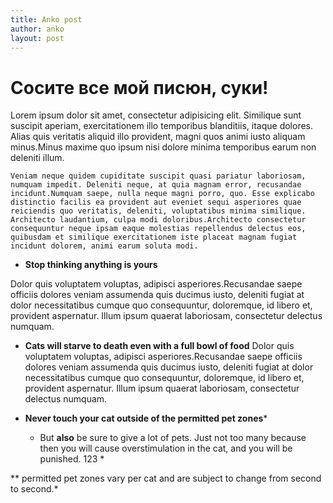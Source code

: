 ```yaml
---
title: Anko post
author: anko
layout: post
---
```

# Сосите все мой писюн, суки!
Lorem ipsum dolor sit amet, consectetur adipisicing elit. Similique sunt suscipit aperiam, exercitationem illo temporibus blanditiis, itaque dolores. Alias quis veritatis aliquid illo provident, magni quos animi iusto aliquam minus.Minus maxime quo ipsum nisi dolore minima temporibus earum non deleniti illum. 

```Veniam neque quidem cupiditate suscipit quasi pariatur laboriosam, numquam impedit. Deleniti neque, at quia magnam error, recusandae incidunt.Numquam saepe, nulla neque magni porro, quo. Esse explicabo distinctio facilis ea provident aut eveniet sequi asperiores quae reiciendis quo veritatis, deleniti, voluptatibus minima similique. Architecto laudantium, culpa modi doloribus.Architecto consectetur consequuntur neque ipsam eaque molestias repellendus delectus eos, quibusdam et similique exercitationem iste placeat magnam fugiat incidunt dolorem, animi earum soluta modi.```

- **Stop thinking anything is yours**

 Dolor quis voluptatem voluptas, adipisci asperiores.Recusandae saepe officiis dolores veniam assumenda quis ducimus iusto, deleniti fugiat at dolor necessitatibus cumque quo consequuntur, doloremque, id libero et, provident aspernatur. Illum ipsum quaerat laboriosam, consectetur delectus numquam.
- **Cats will starve to death even with a full bowl of food**
 Dolor quis voluptatem voluptas, adipisci asperiores.Recusandae saepe officiis dolores veniam assumenda quis ducimus iusto, deleniti fugiat at dolor necessitatibus cumque quo consequuntur, doloremque, id libero et, provident aspernatur. Illum ipsum quaerat laboriosam, consectetur delectus numquam.
- **Never touch your cat outside of the permitted pet zones***

    * But **also** be sure to give a lot of pets. Just not too many because then you will cause overstimulation in the cat, and you will be punished. 123 *



 **     permitted pet zones vary per cat and are subject to change from second to second.*